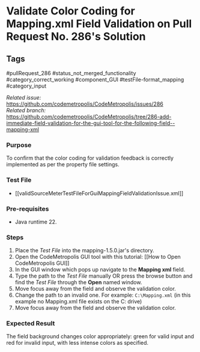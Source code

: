 # Validate Color Coding for Mapping.xml Field Validation on Pull Request No. 286's Solution

## Tags
#pullRequest_286 #status_not_merged_functionality #category_correct_working #component_GUI #testFile-format_mapping #category_input

_Related issue:_ https://github.com/codemetropolis/CodeMetropolis/issues/286 <br>
_Related branch:_ https://github.com/codemetropolis/CodeMetropolis/tree/286-add-immediate-field-validation-for-the-gui-tool-for-the-following-field--mapping-xml

### Purpose
To confirm that the color coding for validation feedback is correctly implemented as per the property file settings.

### Test File
- [[validSourceMeterTestFileForGuiMappingFieldValidationIssue.xml]]

### Pre-requisites
- Java runtime 22.

### Steps
1. Place the *Test File* into the mapping-1.5.0.jar's directory.
2. Open the CodeMetropolis GUI tool with this tutorial: [[How to Open CodeMetropolis GUI]]
3. In the GUI window which pops up navigate to the **Mapping xml** field. 
4. Type the path to the *Test File* manually OR press the browse button and find the *Test File* through the **Open** named window.
5. Move focus away from the field and observe the validation color.
6. Change the path to an invalid one. For example: `C:\Mapping.xml` (in this example no Mapping.xml file exists on the C: drive)
7. Move focus away from the field and observe the validation color.

### Expected Result
The field background changes color appropriately: green for valid input and red for invalid input, with less intense colors as specified.
